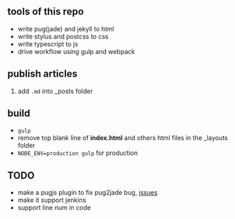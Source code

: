 ## tools of this repo
- write pug(jade) and jekyll to html
- write stylus and postcss to css
- write typescript to js
- drive workflow using gulp and webpack

## publish articles
1. add `.md` into _posts folder

## build
- `gulp`
- remove top blank line of **index.html** and others html files in the _layouts folder    
- `NODE_ENV=production gulp` for production

## TODO
* make a pugjs plugin to fix pug2jade bug, [issues](https://github.com/pugjs/pug/issues/2443)
* make it support jenkins
* support line num in code

